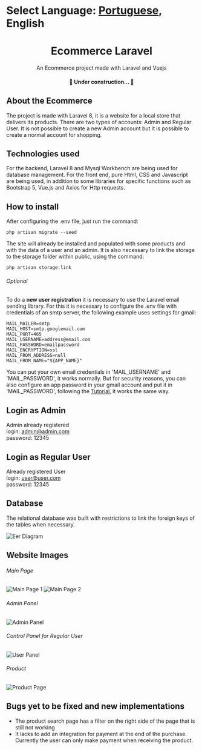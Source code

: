 Select Language: [Portuguese](https://github.com/andrenasc25/ecommerce-laravel/blob/master/README-pt.md), **English**
========

<h1 align="center">Ecommerce Laravel</h1>
<p align="center">An Ecommerce project made with Laravel and Vuejs</p>

<h4 align="center"> 
	🚀 Under construction...  🚧
</h4>

## About the Ecommerce

The project is made with Laravel 8, it is a website for a local store that delivers its products.
There are two types of accounts: Admin and Regular User.
It is not possible to create a new Admin account but it is possible to create a normal account for shopping.

## Technologies used

For the backend, Laravel 8 and Mysql Workbench are being used for database management. For the front end, pure Html, CSS and Javascript are being used, in addition to some libraries for specific functions such as Bootstrap 5, Vue.js and Axios for Http requests.

## How to install

After configuring the .env file, just run the command:
```
php artisan migrate --seed
```
The site will already be installed and populated with some products and with the data of a user and an admin.
It is also necessary to link the storage to the storage folder within public, using the command:
```
php artisan storage:link
```

###### Optional

To do a **new user registration** it is necessary to use the Laravel email sending library. For this it is necessary to configure the .env file with credentials of an smtp server, the following example uses settings for gmail:
```
MAIL_MAILER=smtp
MAIL_HOST=smtp.googlemail.com
MAIL_PORT=465
MAIL_USERNAME=address@email.com
MAIL_PASSWORD=emailpassword
MAIL_ENCRYPTION=ssl
MAIL_FROM_ADDRESS=null
MAIL_FROM_NAME="${APP_NAME}"
```
You can put your own email credentials in 'MAIL_USERNAME' and 'MAIL_PASSWORD', it works normally. But for security reasons, you can also configure an app password in your gmail account and put it in 'MAIL_PASSWORD', following the [Tutorial](https://support.google.com/mail/answer/185833), it works the same way.

## Login as Admin

Admin already registered\
login: admin@admin.com\
password: 12345

## Login as Regular User

Already registered User\
login: user@user.com\
password: 12345

## Database

The relational database was built with restrictions to link the foreign keys of the tables when necessary.

![Eer Diagram](https://raw.githubusercontent.com/andrenasc25/ecommerce-laravel/master/public/andrenasc25/eer-diagram.png)

## Website Images

###### Main Page

![Main Page 1](https://raw.githubusercontent.com/andrenasc25/ecommerce-laravel/master/public/andrenasc25/main-page-1.png)
![Main Page 2](https://raw.githubusercontent.com/andrenasc25/ecommerce-laravel/master/public/andrenasc25/main-page-2.png)

###### Admin Panel

![Admin Panel](https://raw.githubusercontent.com/andrenasc25/ecommerce-laravel/master/public/andrenasc25/admin-panel.png)

###### Control Panel for Regular User

![User Panel](https://raw.githubusercontent.com/andrenasc25/ecommerce-laravel/master/public/andrenasc25/user-panel.png)

###### Product

![Product Page](https://raw.githubusercontent.com/andrenasc25/ecommerce-laravel/master/public/andrenasc25/product-page.png)

## Bugs yet to be fixed and new implementations

- The product search page has a filter on the right side of the page that is still not working
- It lacks to add an integration for payment at the end of the purchase. Currently the user can only make payment when receiving the product.
